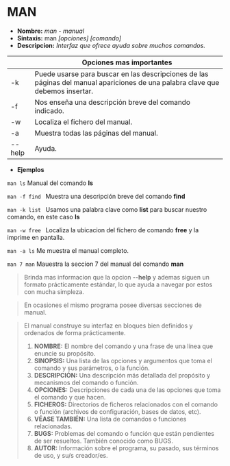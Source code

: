 # MAN
* **Nombre:** _man - manual_
* **Sintaxis:**  man  _[opciones] [comando]_
* **Descripcion:** _Interfaz  que ofrece ayuda sobre muchos comandos._

||Opciones mas importantes| 
| --------- | --------- |
|-k|Puede usarse para buscar en las descripciones de las páginas del manual apariciones de una palabra clave que debemos insertar.| 
|-f|Nos enseña una descripción breve del comando indicado.|
|-w|Localiza el fichero del manual.|
|-a|Muestra todas las páginas del manual.|
|--help|Ayuda.|

* **Ejemplos**

```man ls``` Manual del comando **ls**

```man -f find ``` Muestra una descripción breve del comando **find**

```man -k list ``` Usamos una palabra clave como **list** para buscar nuestro comando, en este caso **ls**

```man -w free ``` Localiza la ubicacion del fichero de comando **free** y la imprime en pantalla.

```man -a ls``` Me muestra el manual completo.

```man 7 man``` Mauestra la seccion 7 del manual del comando **man**


> Brinda mas informacion que la opcion **--help** y ademas siguen un formato prácticamente estándar, lo que ayuda a navegar por estos con mucha simpleza.

> En ocasiones el mismo programa posee diversas secciones de manual.

> El manual construye su interfaz en bloques bien definidos y ordenados de forma prácticamente.
>1. **NOMBRE:** El nombre del comando y una frase de una línea que enuncie su propósito.
>2. **SINOPSIS:** Una lista de las opciones y argumentos que toma el comando y sus parámetros, o la función.
>3. **DESCRIPCIÓN:** Una descripción más detallada del propósito y mecanismos del comando o función.
>4. **OPCIONES:** Descripciones de cada una de las opciones que toma el comando y que hacen.
>5. **FICHEROS:** Directorios de ficheros relacionados con el comando o función (archivos de configuración, bases de datos, etc).
>6. **VÉASE TAMBIÉN:** Una lista de comandos o funciones relacionadas.
>7. **BUGS:** Problemas del comando o función que están pendientes de ser resueltos. También conocido como BUGS.
>8. **AUTOR:** Información sobre el programa, su pasado, sus términos de uso, y su/s creador/es.
